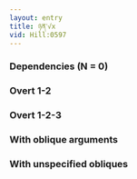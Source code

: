 ```yaml
---
layout: entry
title: ཉན་√x
vid: Hill:0597
---
```

### Dependencies (N = 0)


### Overt 1-2


### Overt 1-2-3


### With oblique arguments


### With unspecified obliques
